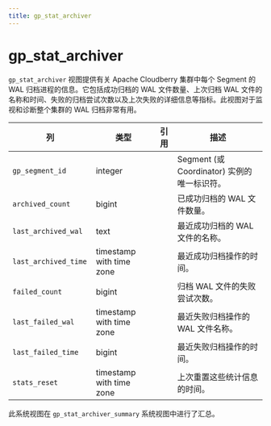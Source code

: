 ```yaml
---
title: gp_stat_archiver
---
```


# gp_stat_archiver

`gp_stat_archiver` 视图提供有关 Apache Cloudberry 集群中每个 Segment 的 WAL 归档进程的信息。它包括成功归档的 WAL 文件数量、上次归档 WAL 文件的名称和时间、失败的归档尝试次数以及上次失败的详细信息等指标。此视图对于监视和诊断整个集群的 WAL 归档非常有用。

|列|类型|引用|描述|
|------|----|----------|-----------|
|`gp_segment_id`|integer| |Segment (或 Coordinator) 实例的唯一标识符。|
|`archived_count`|bigint| |已成功归档的 WAL 文件数量。|
|`last_archived_wal`|text| |最近成功归档的 WAL 文件的名称。|
|`last_archived_time `|timestamp with time zone| |最近成功归档操作的时间。|
|`failed_count`|bigint| |归档 WAL 文件的失败尝试次数。|
|`last_failed_wal`|timestamp with time zone| |最近失败归档操作的 WAL 文件名称。|
|`last_failed_time`|bigint| |最近失败归档操作的时间。|
|`stats_reset`|timestamp with time zone| |上次重置这些统计信息的时间。|

此系统视图在 `gp_stat_archiver_summary` 系统视图中进行了汇总。
